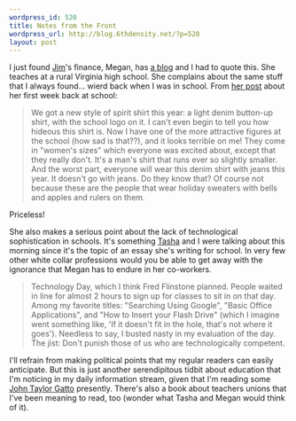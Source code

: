 ```yaml
--- 
wordpress_id: 520
title: Notes from the Front
wordpress_url: http://blog.6thdensity.net/?p=520
layout: post
---
```

I just found <a href="http://blog.jimvanfleet.com">Jim</a>'s finance, Megan, has <a href="http://uvacows.livejournal.com">a blog</a> and I had to quote this. She teaches at a rural Virginia high school. She complains about the same stuff that I always found... wierd back when I was in school. From <a href="http://uvacows.livejournal.com/4057.html">her post</a> about her first week back at school:
<blockquote>We got a new style of spirit shirt this year: a light denim button-up shirt, with the school logo on it. I can't even begin to tell you how hideous this shirt is. Now I have one of the more attractive figures at the school (how sad is that??), and it looks terrible on me! They come in "women's sizes" which everyone was excited about, except that they really don't. It's a man's shirt that runs ever so slightly smaller. And the worst part, everyone will wear this denim shirt with jeans this year. It doesn't go with jeans. Do they know that? Of course not because these are the people that wear holiday sweaters with bells and apples and rulers on them.</blockquote>
Priceless!

She also makes a serious point about the lack of technological sophistication in schools. It's something <a href="http://potterybytasha.blogspot.com">Tasha</a> and I were talking about this morning since it's the topic of an essay she's writing for school. In very few other white collar professions would you be able to get away with the ignorance that Megan has to endure in her co-workers.
<blockquote>Technology Day, which I think Fred Flinstone planned. People waited in line for almost 2 hours to sign up for classes to sit in on that day. Among my favorite titles: "Searching Using Google", "Basic Office Applications", and "How to Insert your Flash Drive" (which I imagine went something like, 'If it doesn't fit in the hole, that's not where it goes'). Needless to say, I busted nasty in my evaluation of the day. The jist: Don't punish those of us who are technologically competent.</blockquote>
I'll refrain from making political points that my regular readers can easily anticipate. But this is just another serendipitous tidbit about education that I'm noticing in my daily information stream, given that I'm reading some <a href="http://johntaylorgatto.com/">John Taylor Gatto</a> presently. There's also a book about teachers unions that I've been meaning to read, too (wonder what Tasha and Megan would think of it).
